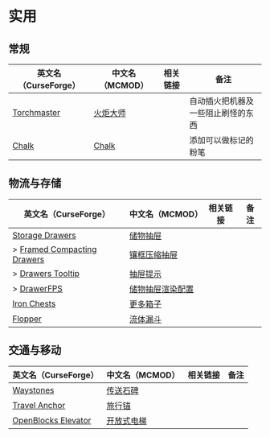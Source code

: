# 实用

## 常规

| 英文名（CurseForge）                                                    | 中文名（MCMOD）                                 | 相关链接 | 备注                               |
| ----------------------------------------------------------------------- | ----------------------------------------------- | -------- | ---------------------------------- |
| [Torchmaster](https://www.curseforge.com/minecraft/mc-mods/torchmaster) | [火炬大师](https://www.mcmod.cn/class/779.html) |          | 自动插火把机器及一些阻止刷怪的东西 |
| [Chalk](https://www.curseforge.com/minecraft/mc-mods/chalk)             | [Chalk](https://www.mcmod.cn/class/4996.html)   |          | 添加可以做标记的粉笔               |

## 物流与存储

| 英文名（CurseForge）                                                                                  | 中文名（MCMOD）                                          | 相关链接 | 备注 |
| ----------------------------------------------------------------------------------------------------- | -------------------------------------------------------- | -------- | ---- |
| [Storage Drawers](https://www.curseforge.com/minecraft/mc-mods/storage-drawers)                       | [储物抽屉](https://www.mcmod.cn/class/408.html)          |          |      |
| > [Framed Compacting Drawers](https://www.curseforge.com/minecraft/mc-mods/framed-compacting-drawers) | [镶框压缩抽屉](https://www.mcmod.cn/class/3096.html)     |          |      |
| > [Drawers Tooltip](https://www.curseforge.com/minecraft/mc-mods/drawers-tooltip)                     | [抽屉提示](https://www.mcmod.cn/class/3669.html)         |          |      |
| > [DrawerFPS](https://www.curseforge.com/minecraft/mc-mods/drawerfps)                                 | [储物抽屉渲染配置](https://www.mcmod.cn/class/3893.html) |          |      |
| [Iron Chests](https://www.curseforge.com/minecraft/mc-mods/iron-chests)                               | [更多箱子](https://www.mcmod.cn/class/20.html)           |          |      |
| [Flopper](https://www.curseforge.com/minecraft/mc-mods/flopper)                                       | [流体漏斗](https://www.mcmod.cn/class/2096.html)         |          |      |

## 交通与移动

| 英文名（CurseForge）                                                                    | 中文名（MCMOD）                                    | 相关链接 | 备注 |
| --------------------------------------------------------------------------------------- | -------------------------------------------------- | -------- | ---- |
| [Waystones](https://www.curseforge.com/minecraft/mc-mods/waystones)                     | [传送石碑](https://www.mcmod.cn/class/1339.html)   |          |      |
| [Travel Anchor](https://www.curseforge.com/minecraft/mc-mods/travel-anchors)            | [旅行锚](https://www.mcmod.cn/class/3128.html)     |          |      |
| [OpenBlocks Elevator](https://www.curseforge.com/minecraft/mc-mods/openblocks-elevator) | [开放式电梯](https://www.mcmod.cn/class/3345.html) |          |      |
